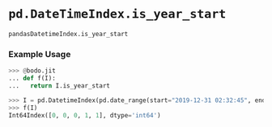 # `pd.DateTimeIndex.is_year_start`

`pandasDatetimeIndex.is_year_start`

### Example Usage

```py
>>> @bodo.jit
... def f(I):
...   return I.is_year_start

>>> I = pd.DatetimeIndex(pd.date_range(start="2019-12-31 02:32:45", end="2020-01-01 19:12:05", periods=5))
>>> f(I)
Int64Index([0, 0, 0, 1, 1], dtype='int64')
```


